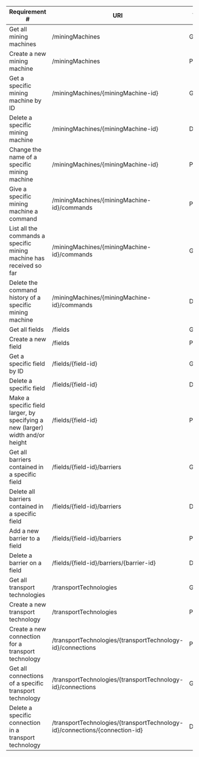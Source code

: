 |Requirement # | URI | VERB |
|---|---|---|
| Get all mining machines                                                        |/miningMachines                                                             |GET    |
| Create a new mining machine                                                    |/miningMachines                                                             |POST   |
| Get a specific mining machine by ID                                            |/miningMachines/{miningMachine-id}                                          |GET    |
| Delete a specific mining machine                                               |/miningMachines/{miningMachine-id}                                          |DELETE |
| Change the name of a specific mining machine                                   |/miningMachines/{miningMachine-id}                                          |PATCH  |
| Give a specific mining machine a command                                       |/miningMachines/{miningMachine-id}/commands                                 |POST   |
| List all the commands a specific mining machine has received so far            |/miningMachines/{miningMachine-id}/commands                                         |GET    | //todo
| Delete the command history of a specific mining machine                        |/miningMachines/{miningMachine-id}/commands                                         |DELETE | //todo
| Get all fields                                                                 |/fields                                                                     |GET    |
| Create a new field                                                             |/fields                                                                     |POST   |
| Get a specific field by ID                                                     |/fields/{field-id}                                                          |GET    |
| Delete a specific field                                                        |/fields/{field-id}                                                          |DELETE |
| Make a specific field larger, by specifying a new (larger) width and/or height |/fields/{field-id}                                                          |PATCH  |
| Get all barriers contained in a specific field                                 |/fields/{field-id}/barriers                                                 |GET    |
| Delete all barriers contained in a specific field                              |/fields/{field-id}/barriers                                                 |DELETE |
| Add a new barrier to a field                                                   |/fields/{field-id}/barriers                                                 |POST   |
| Delete a barrier on a field                                                    |/fields/{field-id}/barriers/{barrier-id}                                    |DELETE |
| Get all transport technologies                                                 |/transportTechnologies                                                      |GET    |
| Create a new transport technology                                              |/transportTechnologies                                                      |POST   |
| Create a new connection for a transport technology                             |/transportTechnologies/{transportTechnology-id}/connections                 |POST   |
| Get all connections of a specific transport technology                         |/transportTechnologies/{transportTechnology-id}/connections                 |GET    |
| Delete a specific connection in a transport technology                         |/transportTechnologies/{transportTechnology-id}/connections/{connection-id} |DELETE |